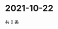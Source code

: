 # 2021-10-22

共 0 条

<!-- BEGIN WEIBO -->
<!-- 最后更新时间 Fri Oct 22 2021 12:17:58 GMT+0800 (China Standard Time) -->

<!-- END WEIBO -->

